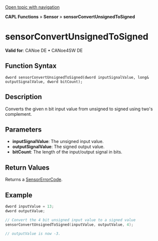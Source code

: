 [Open topic with navigation](../../../../../CANoeDEFamily.htm#Topics/CAPLFunctions/Sensor/Functions/CAPLfunctionSensorConvertUnsignedToSigned.md)

**CAPL Functions** » **Sensor** » **sensorConvertUnsignedToSigned**

# sensorConvertUnsignedToSigned

**Valid for**: CANoe DE • CANoe4SW DE

## Function Syntax

```
dword sensorConvertUnsignedToSigned(dword inputSignalValue, long& outputSignalValue, dword bitCount);
```

## Description

Converts the given n bit input value from unsigned to signed using two's complement.

## Parameters

- **inputSignalValue**: The unsigned input value.
- **outputSignalValue**: The signed output value.
- **bitCount**: The length of the input/output signal in bits.

## Return Values

Returns a [SensorErrorCode](../CAPLfunctionsSensorEnumeration.md).

## Example

```c
dword inputValue = 13;
dword outputValue;

// Convert the 4 bit unsigned input value to a signed value
sensorConvertUnsignedToSigned(inputValue, outputValue, 4);

// outputValue is now -3.
```
